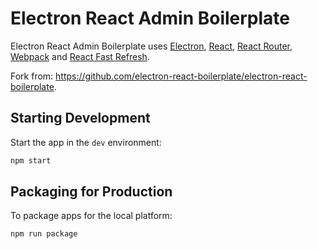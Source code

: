 # Electron React Admin Boilerplate

Electron React Admin Boilerplate uses <a href="https://electron.atom.io/">Electron</a>, <a href="https://facebook.github.io/react/">React</a>, <a href="https://github.com/reactjs/react-router">React Router</a>, <a href="https://webpack.js.org/">Webpack</a> and <a href="https://www.npmjs.com/package/react-refresh">React Fast Refresh</a>.

Fork from: <a href="https://github.com/electron-react-boilerplate/electron-react-boilerplate">https://github.com/electron-react-boilerplate/electron-react-boilerplate</a>.

## Starting Development

Start the app in the `dev` environment:

```bash
npm start
```

## Packaging for Production

To package apps for the local platform:

```bash
npm run package
```
